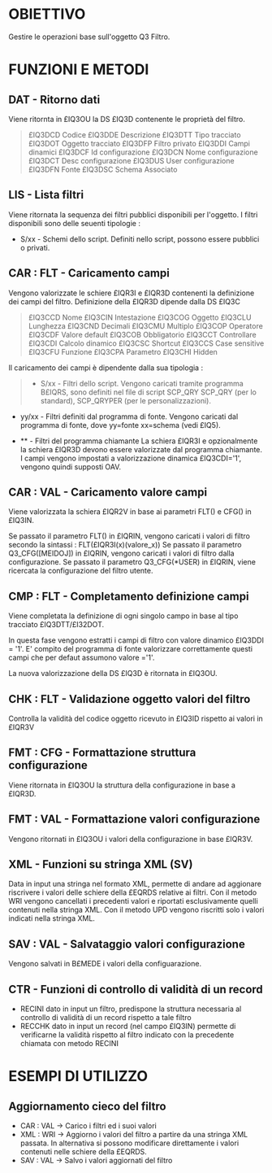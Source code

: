 # OBIETTIVO
Gestire le operazioni base sull'oggetto Q3 Filtro.

# FUNZIONI E METODI

## DAT - Ritorno dati
Viene ritornta in £IQ3OU la DS £IQ3D contenente le proprietà del filtro.

>   £IQ3DCD Codice
   £IQ3DDE Descrizione
   £IQ3DTT Tipo tracciato
   £IQ3DOT Oggetto tracciato
   £IQ3DFP Filtro privato
   £IQ3DDI Campi dinamici
   £IQ3DCF Id configurazione
   £IQ3DCN Nome configurazione
   £IQ3DCT Desc configurazione
   £IQ3DUS User configurazione
   £IQ3DFN Fonte
   £IQ3DSC Schema Associato


## LIS - Lista filtri
Viene ritornata la sequenza dei filtri pubblici disponibili per l'oggetto.
I filtri disponibili sono delle seuenti tipologie : 

>
  - S/xx - Schemi dello script.
     Definiti nello script, possono essere pubblici o privati.



## CAR : FLT - Caricamento campi
Vengono valorizzate le schiere £IQR3I e £IQR3D contenenti la definizione dei campi del filtro.
Definizione della £IQR3D dipende dalla DS £IQ3C
>  £IQ3CCD Nome
  £IQ3CIN Intestazione
  £IQ3COG Oggetto
  £IQ3CLU Lunghezza
  £IQ3CND Decimali
  £IQ3CMU Multiplo
  £IQ3COP Operatore
  £IQ3CDF Valore default
  £IQ3COB Obbligatorio
  £IQ3CCT Controllare
  £IQ3CDI Calcolo dinamico
  £IQ3CSC Shortcut
  £IQ3CCS Case sensitive
  £IQ3CFU Funzione
  £IQ3CPA Parametro
  £IQ3CHI Hidden


Il caricamento dei campi è dipendente dalla sua tipologia : 

>  - S/xx - Filtri dello script.
     Vengono caricati tramite programma B£IQRS, sono definiti nel file di script SCP_QRY      SCP_QRY (per lo standard), SCP_QRYPER (per le personalizzazioni).

  - yy/xx - Filtri definiti dal programma di fonte.
     Vengono caricati dal programma di fonte, dove yy=fonte xx=schema (vedi £IQ5).

  - \*\* - 	Filtri del programma chiamante
     La schiera £IQR3I e opzionalmente la schiera £IQR3D devono essere valorizzate dal programma chiamante.
     I campi vengono impostati a valorizzazione dinamica £IQ3CDI='1', vengono quindi supposti OAV.



## CAR : VAL - Caricamento valore campi
Viene valorizzata la schiera £IQR2V in base ai parametri FLT() e CFG() in £IQ3IN.

Se passato il parametro FLT() in £IQRIN, vengono caricati i valori di filtro secondo la sintassi : 
FLT(£IQR3I(x)(valore_x))
Se passato il parametro Q3_CFG([MEIDOJ]) in £IQRIN, vengono caricati i valori di filtro dalla configurazione.
Se passato il parametro Q3_CFG(\*USER) in £IQRIN, viene ricercata la configurazione del filtro utente.

## CMP : FLT - Completamento definizione campi
Viene completata la definizione di ogni singolo campo in base al tipo tracciato £IQ3DTT/£I32DOT.

In questa fase vengono estratti i campi di filtro con valore dinamico £IQ3DDI = '1'.
E' compito del programma di fonte valorizzare correttamente questi campi che per defaut assumono valore ='1'.

La nuova valorizzazione della DS £IQ3D è ritornata in £IQ3OU.

## CHK : FLT - Validazione oggetto valori del filtro
Controlla la validità del codice oggetto ricevuto in £IQ3ID rispetto ai valori in £IQR3V

## FMT : CFG - Formattazione struttura configurazione
Viene ritornata in £IQ3OU la struttura della configurazione in base a £IQR3D.

## FMT : VAL - Formattazione valori configurazione
Vengono ritornati in £IQ3OU i valori della configurazione in base £IQR3V.

## XML     - Funzioni su stringa XML (SV)
Data in input una stringa nel formato XML, permette di andare ad aggionare riscrivere i valori delle schiere
della £EQRDS relative ai filtri.
Con il metodo WRI vengono cancellati i precedenti valori e riportati esclusivamente quelli contenuti nella
stringa XML.
Con il metodo UPD vengono riscritti solo i valori indicati nella stringa XML.

## SAV : VAL - Salvataggio valori configurazione
Vengono salvati in B£MEDE i valori della configuarazione.

## CTR     - Funzioni di controllo di validità di un record

- RECINI dato in input un filtro, predispone la struttura necessaria al controllo di validità di un record rispetto a tale filtro
- RECCHK dato in input un record (nel campo £IQ3IN) permette di verificarne la validità rispetto al filtro indicato con la precedente chiamata con metodo RECINI


# ESEMPI DI UTILIZZO

## Aggiornamento cieco del filtro


- CAR : VAL -> Carico i filtri ed i suoi valori
- XML : WRI -> Aggiorno i valori del filtro a partire da una stringa XML passata. In alternativa si possono modificare direttamente i valori contenuti nelle schiere della £EQRDS.
- SAV : VAL -> Salvo i valori aggiornati del filtro






